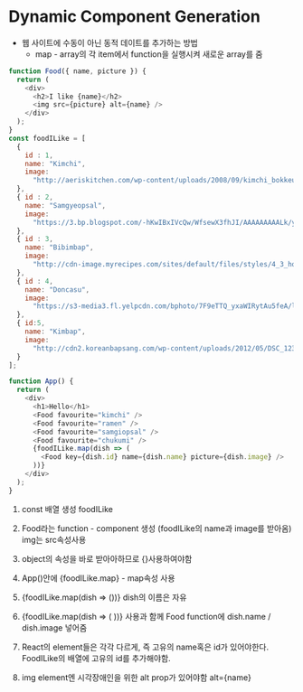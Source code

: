 # Dynamic Component Generation

* 웹 사이트에 수동이 아닌 동적 데이트를 추가하는 방법
    * map - array의 각 item에서 function을 실행시켜 새로운 array를 줌
```js
function Food({ name, picture }) {
  return (
    <div>
      <h2>I like {name}</h2>
      <img src={picture} alt={name} />
    </div>
  );
}
const foodILike = [
  {
    id : 1,
    name: "Kimchi",
    image:
      "http://aeriskitchen.com/wp-content/uploads/2008/09/kimchi_bokkeumbap_02-.jpg"
  },
  { id : 2,
    name: "Samgyeopsal",
    image:
      "https://3.bp.blogspot.com/-hKwIBxIVcQw/WfsewX3fhJI/AAAAAAAAALk/yHxnxFXcfx4ZKSfHS_RQNKjw3bAC03AnACLcBGAs/s400/DSC07624.jpg"
  },
  { id : 3,
    name: "Bibimbap",
    image:
      "http://cdn-image.myrecipes.com/sites/default/files/styles/4_3_horizontal_-_1200x900/public/image/recipes/ck/12/03/bibimbop-ck-x.jpg?itok=RoXlp6Xb"
  },
  { id : 4,
    name: "Doncasu",
    image:
      "https://s3-media3.fl.yelpcdn.com/bphoto/7F9eTTQ_yxaWIRytAu5feA/ls.jpg"
  },
  { id:5,
    name: "Kimbap",
    image:
      "http://cdn2.koreanbapsang.com/wp-content/uploads/2012/05/DSC_1238r-e1454170512295.jpg"
  }
];

function App() {
  return (
    <div>
      <h1>Hello</h1>
      <Food favourite="kimchi" />
      <Food favourite="ramen" />
      <Food favourite="samgiopsal" />
      <Food favourite="chukumi" />
      {foodILike.map(dish => (
        <Food key={dish.id} name={dish.name} picture={dish.image} />
      ))}
    </div>
  );
}
```
1. const 배열 생성 foodILike
2. Food라는 function - component 생성 (foodILike의 name과 image를 받아옴) img는 src속성사용
3. object의 속성을 바로 받아아하므로 {}사용하여야함
4. App()안에 {foodILike.map} - map속성 사용
5. {foodILike.map(dish => ())} dish의 이름은 자유
6. {foodILike.map(dish => ( <Food name ={dish.name} picture ={dish.image} />))} <Food/>사용과 함께 Food function에 dish.name / dish.image 넣어줌

7. React의 element들은 각각 다르게, 즉 고유의 name혹은 id가 있어야한다. FoodILike의 배열에 고유의 id를 추가해야함.
8. img element엔 시각장애인을 위한 alt prop가 있어야함 alt={name}